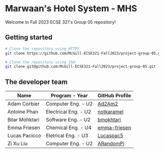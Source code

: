 # Marwaan's Hotel System - MHS

Welcome to Fall 2023 ECSE 321's Group 05 repository!

## Getting started
```bash
# Clone the repository using HTTPS
git clone https://github.com/McGill-ECSE321-Fall2023/project-group-05.git

# Clone the repository using SSH
git clone git@github.com:McGill-ECSE321-Fall2023/project-group-05.git
```

## The developer team
| Name | Program - Year | GitHub Profile |
| ---- | ------- | ----- |
| Adam Corbier | Computer Eng. - U2 | [Ad2Am2](https://github.com/Ad2Am2) |
| Antoine Phan | Electrical Eng. - U2 | [notkaramel](https://github.com/notkaramel) | 
| Bilar Mohktari | Software Eng. - U2 | [bmokhtari](https://github.com/bmokhtari) |
| Emma Friesen | Chemical Eng. - U4 | [emma-friesen](https://github.com/emma-friesen) |
| Lucas Pacicco | Eletrical Eng. - U3 | [Lucaspac5](https://github.com/Lucaspac5) |
| Zi Xu Liu | Computer Eng. - U2 | [ARandomPi](https://github.com/ARandomPi) |
